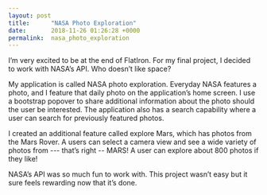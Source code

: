 ```yaml
---
layout: post
title:      "NASA Photo Exploration"
date:       2018-11-26 01:26:28 +0000
permalink:  nasa_photo_exploration
---
```



I’m very excited to be at the end of FlatIron. For my final project, I decided to work with NASA’s API. Who doesn’t like space?

My application is called NASA photo exploration. Everyday NASA features a photo, and I feature that daily photo on the application’s home screen. I use a bootstrap popover to share additional information about the photo should the user be interested. The application also has a search capability where a user can search for previously featured photos. 

I created an additional feature called explore Mars, which has photos from the Mars Rover. A users can select a camera view and see a wide variety of photos from --- that’s right -- MARS! A user can explore about 800 photos if they like! 

NASA’s API was so much fun to work with. This project wasn’t easy but it sure feels rewarding now that it’s done. 


